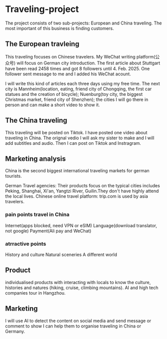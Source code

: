# Traveling-project
The project consists of two sub-projects: European and China traveling. 
The most important of this business is finding customers.
## The European travleing
This traveling focuses on Chinese travelers. My WeChat writing platform(公众号) will focus on German city introduction. The first article about Stuttgart have been read 2458 times and got 8 followers until 4. Feb. 2025. One follower sent message to me and I added his WeChat acount.

I will write this kind of articles each three days using my free time. The next city is Mannheim(location, eating, friend city of Chongqing, the first car statues and the creation of bicycle); Nuenburg(toy city, the biggest Christmas market, friend city of Shenzhen); the cities I will go there in person and can make a short video to show it.

## The China traveling
This traveling will be posted on Tiktok. I have posted one video about traveling in China. The orignal vedio I will ask my sister to make and I will add subtitles and audio. Then I can post on Tiktok and Instragram. 

## Marketing analysis
China is the second biggest international traveling markets for german tourists. 

German Travel agencies: Their products focus on the typical cities includes Peking, Shanghai, Xi'an, Yangtzi River, Guilin.They don't have highly attend the local lives. 
Chinese online travel platform: trip.com is used by asia travelers. 

### pain points travel in China
Internet(apps blocked, need VPN or eSIM)
Language(download translator, not google)
Payment(Ali pay and WeChat)

### atrractive points
History and culture
Natural sceneries
A different world

## Product
individualised products with interacting with locals to know the culture, histories and natures (hiking, cruise, climbing mountains). 
AI and high tech companies tour in Hangzhou.

## Marketing
I will use AI to detect the content on social media and send message or comment to show I can help them to organise traveling in China or Germany. 

